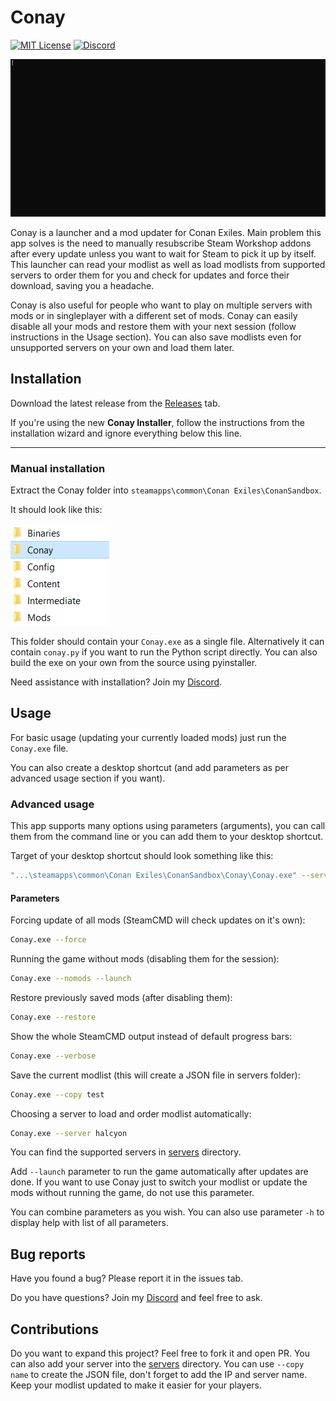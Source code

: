 # Conay

[![MIT License](https://img.shields.io/badge/License-MIT-green.svg)](https://github.com/RatajVaver/conay/blob/main/LICENSE)
[![Discord](https://img.shields.io/badge/Discord-Rataj's_Workshop-blue.svg)](https://discord.gg/3WJNxCTn8m)

![Conay in action](assets/preview.gif)

Conay is a launcher and a mod updater for Conan Exiles. Main problem this app solves is the need to manually resubscribe Steam Workshop addons after every update unless you want to wait for Steam to pick it up by itself. This launcher can read your modlist as well as load modlists from supported servers to order them for you and check for updates and force their download, saving you a headache.

Conay is also useful for people who want to play on multiple servers with mods or in singleplayer with a different set of mods. Conay can easily disable all your mods and restore them with your next session (follow instructions in the Usage section). You can also save modlists even for unsupported servers on your own and load them later.

## Installation

Download the latest release from the [Releases](https://github.com/RatajVaver/conay/releases) tab.

If you're using the new **Conay Installer**, follow the instructions from the installation wizard and ignore everything below this line.

---

### Manual installation

Extract the Conay folder into `steamapps\common\Conan Exiles\ConanSandbox`.

It should look like this:

![ConanSandbox folder](assets/readme_folder.png)

This folder should contain your `Conay.exe` as a single file.
Alternatively it can contain `conay.py` if you want to run the Python script directly.
You can also build the exe on your own from the source using pyinstaller.

Need assistance with installation? Join my [Discord](https://discord.gg/3WJNxCTn8m).

## Usage

For basic usage (updating your currently loaded mods) just run the `Conay.exe` file.

You can also create a desktop shortcut (and add parameters as per advanced usage section if you want).

### Advanced usage

This app supports many options using parameters (arguments), you can call them from the command line or you can add them to your desktop shortcut.

Target of your desktop shortcut should look something like this:
```sh
"...\steamapps\common\Conan Exiles\ConanSandbox\Conay\Conay.exe" --server halcyon --launch
```

#### Parameters

Forcing update of all mods (SteamCMD will check updates on it's own):

```sh
Conay.exe --force
```

Running the game without mods (disabling them for the session):
```sh
Conay.exe --nomods --launch
```

Restore previously saved mods (after disabling them):
```sh
Conay.exe --restore
```

Show the whole SteamCMD output instead of default progress bars:
```sh
Conay.exe --verbose
```

Save the current modlist (this will create a JSON file in servers folder):
```sh
Conay.exe --copy test
```

Choosing a server to load and order modlist automatically:

```sh
Conay.exe --server halcyon
```

You can find the supported servers in [servers](https://github.com/RatajVaver/conay/tree/main/servers) directory.

Add `--launch` parameter to run the game automatically after updates are done. If you want to use Conay just to switch your modlist or update the mods without running the game, do not use this parameter.

You can combine parameters as you wish. You can also use parameter `-h` to display help with list of all parameters.

## Bug reports

Have you found a bug? Please report it in the issues tab.

Do you have questions? Join my [Discord](https://discord.gg/3WJNxCTn8m) and feel free to ask.

## Contributions

Do you want to expand this project? Feel free to fork it and open PR. You can also add your server into the [servers](https://github.com/RatajVaver/conay/tree/main/servers) directory. You can use `--copy name` to create the JSON file, don't forget to add the IP and server name. Keep your modlist updated to make it easier for your players.